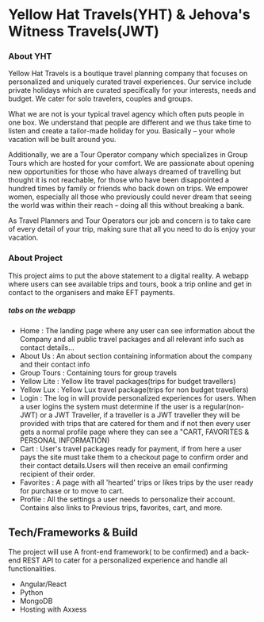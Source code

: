 # Yellow Hat Travels(YHT) & Jehova's Witness Travels(JWT)

### About YHT
Yellow Hat Travels is a boutique travel planning company that focuses on personalized and uniquely curated travel experiences. Our service include private holidays which are curated specifically for your interests, needs and budget. We cater for solo travelers, couples and groups.

What we are not is your typical travel agency which often puts people in one box. We understand that people are different and we thus take time to listen and create a tailor-made holiday for you. Basically – your whole vacation will be built around you.

Additionally, we are a Tour Operator company which specializes in Group Tours which are hosted for your comfort. We are passionate about opening new opportunities for those who have always dreamed of travelling but thought it is not reachable, for those who have been disappointed a hundred times by family or friends who back down on trips. We empower women, especially all those who previously could never dream that seeing the world was within their reach – doing all this without breaking a bank.

As Travel Planners and Tour Operators our job and concern is to take care of every detail of your trip, making sure that all you need to do is enjoy your vacation.

### About Project

This project aims to put the above statement to a digital reality. A webapp where users can see available trips and tours, book a trip online and get in contact to the organisers and make EFT payments.

##### tabs on the webapp
- Home : The landing page where any user can see information about the Company and all public travel packages and all relevant info such as contact details...
- About Us : An about section containing information about the company and their contact info
- Group Tours : Containing tours for group travels
- Yellow Lite : Yellow lite travel packages(trips for budget travellers)
- Yellow Lux : Yellow Lux travel package(trips for non budget travellers)
- Login : The log in will provide personalized experiences for users. When a user logins the system must determine if the user is a regular(non-JWT) or a JWT Traveller, if a traveller is a JWT traveller they will be provided with trips that are catered for them and if not then every user gets a normal profile page where they can see a "CART, FAVORITES & PERSONAL INFORMATION)
- Cart : User's travel packages ready for payment, if from here a user pays the site must take them to a checkout page to confirm order and their contact details.Users will then receive an email confirming recipient of their order.
- Favorites : A page with all 'hearted' trips or likes trips by the user ready for purchase or to move to cart.
- Profile : All the settings a user needs to personalize their account. Contains also links to Previous trips, favorites, cart, and more.

## Tech/Frameworks & Build
The project will use A front-end framework( to be confirmed) and a back-end REST API to cater for a personalized experience and handle all functionalities.
- Angular/React
- Python
- MongoDB
- Hosting with Axxess

